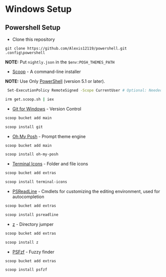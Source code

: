 # Windows Setup

## Powershell Setup

* Clone this repository
```git
git clone https://github.com/Alexis12119/powershell.git .config\powershell
```
**NOTE:** Put `nightly.json` in the `$env:POSH_THEMES_PATH`

* [Scoop](https://scoop.sh/) - A command-line installer

**NOTE:** Use Only [PowerShell](https://docs.microsoft.com/en-us/powershell/scripting/install/installing-powershell-on-windows?view=powershell-7.2) (version 5.1 or later). 

```sh
 Set-ExecutionPolicy RemoteSigned -Scope CurrentUser # Optional: Needed to run a remote script the first time
```

```sh
irm get.scoop.sh | iex
```

* [Git for Windows](https://gitforwindows.org/) - Version Control

```sh
scoop bucket add main
```

```sh
scoop install git
```

* [Oh My Posh](https://ohmyposh.dev/) - Prompt theme engine

```sh
scoop bucket add main
```

```sh
scoop install oh-my-posh
```

* [Terminal Icons](https://github.com/devblackops/Terminal-Icons) - Folder and file icons

```sh
scoop bucket add extras
```

```sh
scoop install terminal-icons
```

* [PSReadLine](https://docs.microsoft.com/en-us/powershell/module/psreadline/?view=powershell-7.2) - Cmdlets for customizing the editing environment, used for autocompletion

```sh
scoop bucket add extras
```

```sh
scoop install psreadline
```

* [z](https://www.powershellgallery.com/packages/z/1.1.13) - Directory jumper

```sh
scoop bucket add extras
```

```sh
scoop install z
```

* [PSFzf](https://github.com/kelleyma49/PSFzf) - Fuzzy finder

```sh
scoop bucket add extras
```

```sh
scoop install psfzf
```
